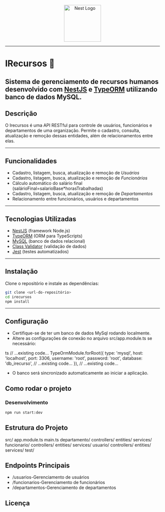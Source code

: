 <p align="center">
  <a href="http://nestjs.com/" target="blank"><img src="https://nestjs.com/img/logo-small.svg" width="120" alt="Nest Logo" /></a>
</p>

---

# IRecursos 🚀

Sistema de gerenciamento de recursos humanos desenvolvido com [NestJS](https://nestjs.com/) e [TypeORM](https://typeorm.io/) utilizando banco de dados MySQL. 
---

## Descrição

O Irecursos é uma API RESTful para controle de usuários, funcionários e departamentos de uma organização. Permite o cadastro, consulta, atualização e remoção dessas entidades, além de relacionamentos entre elas.

---

## Funcionalidades

- Cadastro, listagem, busca, atualização e remoção de *Usuários*
- Cadastro, listagem, busca, atualização e remoção de *Funcionários*
- Cálculo automático do salário final (salárioFinal=salarioBase*horasTrabalhadas)
- Cadastro, listagem, busca, atualização e remoção de *Departamentos*
- Relacionamento entre funcionários, usuários e departamentos
  
---

## Tecnologias Utilizadas

- [NestJS](https://nestjs.com/)
(framework Node.js)
- [TypeORM](https://typeorm.io/)
(ORM para TypeScripts)
- [MySQL](https;//www.mysql.com/)
(banco de dados relacional)
- [Class Validator](https://github.com/typestack/class-validator/blob/develop/README.md)
(validação de dados)
- [Jest](https://jestjs.io/)
(testes automatizados)

---

## Instalação

Clone o repositório e instale as dependências:

```bash
git clone <url-do-repositório>
cd irecursos
npm install
```
---
## Configuração

- Certifique-se de ter um banco de dados MySql rodando localmente.
- Altere as configurações de conexão no arquivo src/app.module.ts se necessário:
  
ts
// ...existing code...
TypeOrmModule.forRoot({
  type: 'mysql',
  host: 'localhost',
  port: 3306,
  username: 'root',
  password: 'root',
  database: 'db_irecurso',
  // ...existing code...
}),
// ...existing code...

- O banco será sincronizado automaticamente ao iniciar a aplicação.

## Como rodar o projeto 

### Desenvolvimento

```bash
npm run start:dev
```

## Estrutura do Projeto

src/
  app.module.ts
  main.ts
  departamento/
    controllers/
    entities/
    services/
  funcionario/
    controllers/
    entities/
    services/
  usuario/
    controllers/
    entities/
    services/
test/

## Endpoints Principais

- /usuarios-Gerenciamento de usuários
- /funcionarios-Gerenciamento de funcionários
- /departamentos-Gerenciamento de departamentos

## Licença


